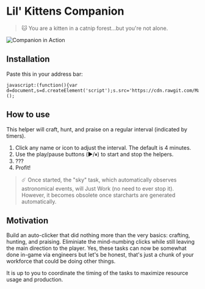 # Lil' Kittens Companion

> 🐱 You are a kitten in a catnip forest...but you're not alone.

![Companion in Action](lil-kittens.gif)

## Installation
Paste this in your address bar:
```
javascript:(function(){var d=document,s=d.createElement('script');s.src='https://cdn.rawgit.com/MarkLeMerise/LilKittenCompanion/9a1433e/index.js';d.body.appendChild(s);})();
```

## How to use
This helper will craft, hunt, and praise on a regular interval (indicated by timers).

1. Click any name or icon to adjust the interval. The default is 4 minutes.
1. Use the play/pause buttons (▶️/⏸) to start and stop the helpers.
1. ???
1. Profit!

> ☄️ Once started, the "sky" task, which automatically observes astronomical events, will Just Work (no need to ever stop it). However, it becomes obsolete once starcharts are generated automatically.

## Motivation
Build an auto-clicker that did nothing more than the very basics: crafting, hunting, and praising. Eliminiate the mind-numbing clicks while still leaving the main direction to the player. Yes, these tasks can now be somewhat done in-game via engineers but let's be honest, that's just a chunk of your workforce that could be doing other things.

It is up to you to coordinate the timing of the tasks to maximize resource usage and production.
